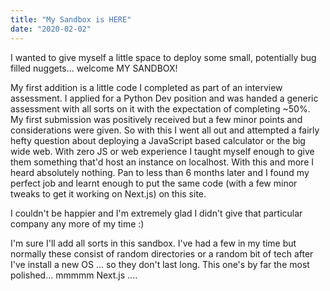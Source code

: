 ```yaml
---
title: "My Sandbox is HERE"
date: "2020-02-02"
---
```


I wanted to give myself a little space to deploy some small, potentially bug filled nuggets... welcome MY SANDBOX!

My first addition is a little code I completed as part of an interview assessment. I applied for a Python Dev position and was handed a generic assessment with all sorts on it with the expectation of completing ~50%. My first submission was positively received but a few minor points and considerations were given. So with this I went all out and attempted a fairly hefty question about deploying a JavaScript based calculator or the big wide web. With zero JS or web experience I taught myself enough to give them something that'd host an instance on localhost. With this and more I heard absolutely nothing. Pan to less than 6 months later and I found my perfect job and learnt enough to put the same code (with a few minor tweaks to get it working on Next.js) on this site.

I couldn't be happier and I'm extremely glad I didn't give that particular company any more of my time :)

I'm sure I'll add all sorts in this sandbox. I've had a few in my time but normally these consist of random directories or a random bit of tech after I've install a new OS ... so they don't last long. This one's by far the most polished... mmmmm Next.js ....
